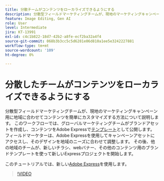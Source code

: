 ```yaml
---
title: 分散チームがコンテンツをローカライズできるようにする
description: 分散型フィールドマーケティングチームが、現地のマーケティングキャンペーン用に地域に合わせてコンテンツを簡単にカスタマイズする方法について説明します
feature: Image Editing, Gen AI
role: User
level: Intermediate
jira: KT-13991
exl-id: c4c1b822-18d7-42b2-a8fe-ecf2ba32a4f4
source-git-commit: 068b3b3cc5c5d6281e06d810a1ee5e3242227881
workflow-type: tm+mt
source-wordcount: '109'
ht-degree: 0%

---
```


# 分散したチームがコンテンツをローカライズできるようにする

分散型フィールドマーケティングチームが、現地のマーケティングキャンペーン用に地域に合わせてコンテンツを簡単にカスタマイズする方法について説明します。 このワークフローでは、グローバルマーケティングチームがブランドアセットを作成し、コンテンツをAdobe Expressで[テンプレート](create-templates.md)として公開します。 フィールドマーケターは、Adobe Expressを使用してキャンペーンアセットにアクセスし、そのデザインを地域のニーズに合わせて調整します。 その後、他の地域のチームが、新しいチラシ、webバナー、その他のコンテンツ用のブランドテンプレートを使って新しいExpressプロジェクトを開始します。

このチュートリアルでは、新しい[Adobe Express](https://www.adobe.com/express/)を使用します。

>[!VIDEO](https://video.tv.adobe.com/v/3424391?quality=12&learn=on&hidetitle=true)
